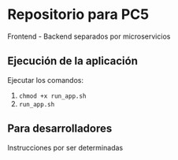 # Repositorio para PC5
Frontend - Backend separados por microservicios

## Ejecución de la aplicación

Ejecutar los comandos:
1. `chmod +x run_app.sh `
2. `run_app.sh`

## Para desarrolladores
Instrucciones por ser determinadas